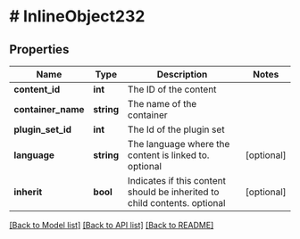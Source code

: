 # # InlineObject232

## Properties

Name | Type | Description | Notes
------------ | ------------- | ------------- | -------------
**content_id** | **int** | The ID of the content | 
**container_name** | **string** | The name of the container | 
**plugin_set_id** | **int** | The Id of the plugin set | 
**language** | **string** | The language where the content is linked to. optional | [optional] 
**inherit** | **bool** | Indicates if this content should be inherited to child contents. optional | [optional] 

[[Back to Model list]](../../README.md#documentation-for-models) [[Back to API list]](../../README.md#documentation-for-api-endpoints) [[Back to README]](../../README.md)


